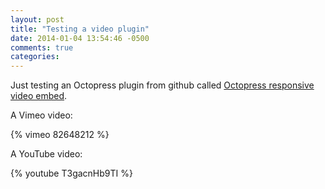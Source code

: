 ```yaml
---
layout: post
title: "Testing a video plugin"
date: 2014-01-04 13:54:46 -0500
comments: true
categories: 
---
```

Just testing an Octopress plugin from github called [Octopress responsive video embed](https://github.com/optikfluffel/octopress-responsive-video-embed).

A Vimeo video:

{% vimeo 82648212 %}

A YouTube video:

{% youtube T3gacnHb9TI %}

